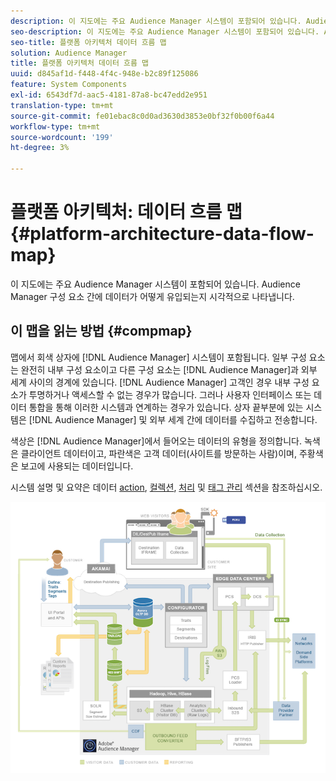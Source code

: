 ```yaml
---
description: 이 지도에는 주요 Audience Manager 시스템이 포함되어 있습니다. Audience Manager 구성 요소 간에 데이터가 어떻게 유입되는지 시각적으로 나타냅니다.
seo-description: 이 지도에는 주요 Audience Manager 시스템이 포함되어 있습니다. Audience Manager 구성 요소 간에 데이터가 어떻게 유입되는지 시각적으로 나타냅니다.
seo-title: 플랫폼 아키텍처 데이터 흐름 맵
solution: Audience Manager
title: 플랫폼 아키텍처 데이터 흐름 맵
uuid: d845af1d-f448-4f4c-948e-b2c89f125086
feature: System Components
exl-id: 6543df7d-aac5-4181-87a8-bc47edd2e951
translation-type: tm+mt
source-git-commit: fe01ebac8c0d0ad3630d3853e0bf32f0b00f6a44
workflow-type: tm+mt
source-wordcount: '199'
ht-degree: 3%

---
```


# 플랫폼 아키텍처: 데이터 흐름 맵{#platform-architecture-data-flow-map}

이 지도에는 주요 Audience Manager 시스템이 포함되어 있습니다. Audience Manager 구성 요소 간에 데이터가 어떻게 유입되는지 시각적으로 나타냅니다.

## 이 맵을 읽는 방법 {#compmap}

<!-- 

c_compmap.xml

 -->

맵에서 회색 상자에 [!DNL Audience Manager] 시스템이 포함됩니다. 일부 구성 요소는 완전히 내부 구성 요소이고 다른 구성 요소는 [!DNL Audience Manager]과 외부 세계 사이의 경계에 있습니다. [!DNL Audience Manager] 고객인 경우 내부 구성 요소가 투명하거나 액세스할 수 없는 경우가 많습니다. 그러나 사용자 인터페이스 또는 데이터 통합을 통해 이러한 시스템과 연계하는 경우가 있습니다. 상자 끝부분에 있는 시스템은 [!DNL Audience Manager] 및 외부 세계 간에 데이터를 수집하고 전송합니다.

색상은 [!DNL Audience Manager]에서 들어오는 데이터의 유형을 정의합니다. 녹색은 클라이언트 데이터이고, 파란색은 고객 데이터(사이트를 방문하는 사람)이며, 주황색은 보고에 사용되는 데이터입니다.

시스템 설명 및 요약은 데이터 [action](../../reference/system-components/components-data-action.md), [컬렉션](../../reference/system-components/components-data-collection.md), [처리](../../reference/system-components/components-data-processing.md) 및 [태그 관리](../../reference/system-components/components-tag-management.md) 섹션을 참조하십시오.

![](assets/flowmap.png)
